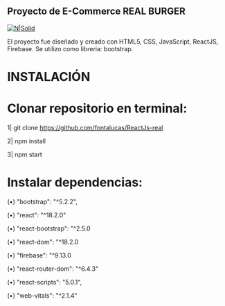 ## Proyecto de E-Commerce REAL BURGER


[![N|Solid](https://i.ibb.co/4pjQ0SR/logo.jpg)](https://i.ibb.co/4pjQ0SR/logo.jpg) 


El proyecto fue diseñado y creado con HTML5, CSS, JavaScript, ReactJS, Firebase.
Se utilizo como libreria: bootstrap.


# INSTALACIÓN

# Clonar repositorio en terminal:

1| git clone https://github.com/fontalucas/ReactJs-real

2| npm install

3| npm start


# Instalar dependencias:

(•) "bootstrap": "^5.2.2",

(•) "react": "^18.2.0"

(•) "react-bootstrap": "^2.5.0

(•) "react-dom": "^18.2.0

(•) "firebase": "^9.13.0

(•) "react-router-dom": "^6.4.3"

(•) "react-scripts": "5.0.1",

(•) "web-vitals": "^2.1.4"

